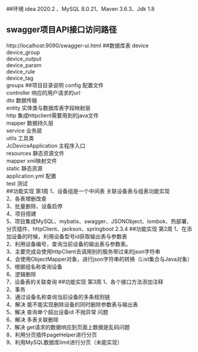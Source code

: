 ##环境
idea 2020.2 、MySQL 8.0.21、Maven 3.6.3、Jdk 1.8
## swagger项目API接口访问路径
http://localhost:9090/swagger-ui.html
##数据库表
device  
device_group  
device_output  
device_param  
device_rule  
device_tag  
groups 
##项目目录说明
config   配置文件  
controller    响应的用户请求的url  
dto   数据传输  
entity   实体类与数据库表字段映射层  
http    集成httpclient需要用到的java文件  
mapper   数据持久层  
service   业务层  
utils   工具类  
JcDeviceApplication   主程序入口  
resources   静态资源文件     
  mapper    xml映射文件   
  static    静态资源   
  application.yml  配置   
test    测试  
##功能实现  第1周
1、设备组是一个中间表 关联设备表与组表功能实现  
2、各表增删改查     
3、批量删除、设备启停   
4、项目搭建  
5、项目集成MySQL、mybatis、swagger、JSONObject、lombok、热部署、分页插件、httpClient、jackson、springboot  2.3.4
##功能实现   第2周
1、在添加设备的时候，利用设备型号id获取输出表与参数表       
2、利用设备编号，查询当前设备的输出表与参数表。    
3、主要完成会使用httpClient去调用别的服务带过来的json字符串  
4、会使用ObjectMapper对象，进行json字符串的转换（List集合与Java对象）  
5、根据组名称查询设备  
6、逻辑删除  
7、设备表的关联查询
##功能实现   第3周
1、各个接口方法添加注释  
2、事务  
3、通过设备名称查询当前设备的多条规则链    
4、解决 能不能实现删除设备的同时删除参数表与输出表  
5、解决 查询单个超出设备id   不抛异常 问题   
6、解决  多表关联删除  
7、解决 get请求的数据响应到页面上数据是乱码问题   
8、利用分页插件pageHelper进行分页  
9、利用MySQL数据库limit进行分页（未能实现）






